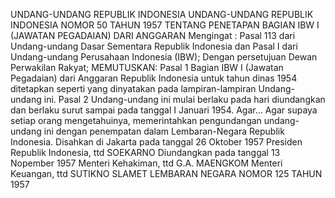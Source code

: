  UNDANG-UNDANG REPUBLIK INDONESIA UNDANG-UNDANG REPUBLIK INDONESIA NOMOR 50 TAHUN 1957 TENTANG PENETAPAN BAGIAN IBW I (JAWATAN PEGADAIAN) DARI ANGGARAN
Mengingat :
 Pasal 113 dari Undang-undang Dasar Sementara Republik Indonesia dan Pasal I dari Undang-undang Perusahaan Indonesia (IBW); Dengan persetujuan Dewan Perwakilan Rakyat;
MEMUTUSKAN:
Pasal 1
Bagian IBW I (Jawatan Pegadaian) dari Anggaran Republik Indonesia untuk tahun dinas 1954 ditetapkan seperti yang dinyatakan pada lampiran-lampiran Undang-undang ini.
Pasal 2
Undang-undang ini mulai berlaku pada hari diundangkan dan berlaku surut sampai pada tanggal I Januari 1954. Agar… Agar supaya setiap orang mengetahuinya, memerintahkan pengundangan undang-undang ini dengan penempatan dalam Lembaran-Negara Republik Indonesia. Disahkan di Jakarta pada tanggal 26 Oktober 1957 Presiden Republik Indonesia, ttd SOEKARNO Diundangkan pada tanggal 13 Nopember 1957 Menteri Kehakiman, ttd G.A. MAENGKOM Menteri Keuangan, ttd SUTIKNO SLAMET LEMBARAN NEGARA NOMOR 125 TAHUN 1957